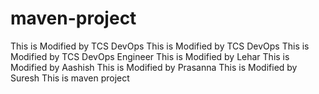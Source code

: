 # maven-project

This is Modified by TCS DevOps
This is Modified by TCS DevOps
This is Modified by TCS DevOps Engineer
This is Modified by Lehar
This is Modified by Aashish
This is Modified by Prasanna
This is Modified by Suresh
This is maven project
